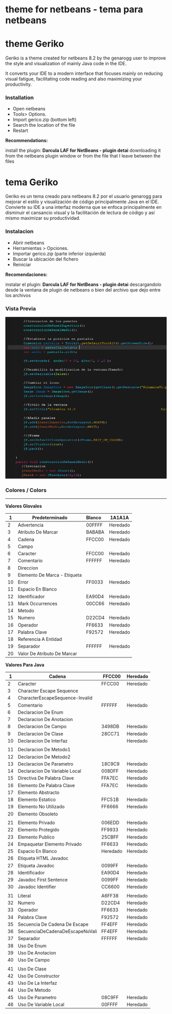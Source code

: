 # theme for netbeans - tema para netbeans

# theme Geriko
Geriko is a theme created for netbeans 8.2 by the genarogg user to improve the style and visualization of mainly Java code in the IDE.

It converts your IDE to a modern interface that focuses mainly on reducing visual fatigue, facilitating code reading and also maximizing your productivity.

### Installation
   * Open netbeans
   * Tools> Options.
   * Import gerico.zip (bottom left)
   * Search the location of the file
   *	Restart

**Recommendations:**

install the plugin: **Darcula LAF for NetBeans - plugin detai** downloading it from the netbeans plugin window or from the file that I leave between the files


# tema Geriko
Geriko es un tema creado para netbeans 8.2 por el usuario genarogg para mejorar el estilo y visualización de código principalmente Java en el IDE.
Convierte su IDE a una interfaz moderna que se enfoca principalmente en disminuir el cansancio visual y la facilitación de lectura de código y así mismo maximizar su productividad.

### Instalacion
  *	Abrir netbeans
  *	Herramientas > Opciones.
  *	Importar gerico.zip (parte inferior izquierda)
  *	Buscar la ubicación del fichero
  *	Reiniciar 

**Recomendaciones:**

instalar el plugin: **Darcula LAF for NetBeans - plugin detai** descargandolo desde la ventana de plugin de netbeans o bien del archivo que dejo entre los archivos

### Vista Previa
![theme-geriko](/img/demo.png)

### Colores / Colors

___
**Valores Glovales**

| 1    | Predeterminado               | Blanco | 1A1A1A   |
| ---- | ---------------------------- | :----- | -------- |
| 2    | Advertencia                  | 00FFFF | Heredado |
| 3    | Atributo De Marcar           | BABABA | Heredado |
| 4    | Cadena                       | FFCC00 | Heredado |
| 5    | Campo                        |        |          |
| 6    | Caracter                     | FFCC00 | Heredado |
| 7    | Comentario                   | FFFFFF | Heredado |
| 8    | Direccion                    |        |          |
| 9    | Elemento De Marca - Etiqueta |        |          |
| 10   | Error                        | FF0033 | Heredado |
| 11   | Espacio En Blanco            |        |          |
| 12   | Identificador                | EA90D4 | Heredado |
| 13   | Mark Occurrences             | 00CC66 | Heredado |
| 14   | Metodo                       |        |          |
| 15   | Numero                       | D22CD4 | Heredado |
| 16   | Operador                     | FF6633 | Heredado |
| 17   | Palabra Clave                | F92572 | Heredado |
| 18   | Referencia A Entidad         |        |          |
| 19   | Separador                    | FFFFFF | Heredado |
| 20   | Valor De Atributo De Marcar  |        |          |

**Valores Para Java**

| 1    | Cadena                          | FFCC00   | Heredado |
| ---- | ------------------------------- | -------- | -------- |
| 2    | Caracter                        | FFCC00   | Heredado |
| 3    | Character Escape Sequence       |          |          |
| 4    | CharacterEscapeSequence-Invalid |          |          |
| 5    | Comentario                      | FFFFFF   | Heredado |
| 6    | Declaracion De Enum             |          |          |
| 7    | Declaracion De Anotacion        |          |          |
| 8    | Declaracion De Campo            | 3498DB   | Heredado |
| 9    | Declaracion De Clase            | 28CC71   | Heredado |
| 10   | Declaracion De Interfaz         |          | Heredado |
|      |                                 |          |          |
| 11   | Declaracion De Metodo1          |          |          |
| 12   | Declaracion De Metodo2          |          |          |
| 13   | Declaracion De Parametro        | 18C9C9   | Heredado |
| 14   | Declaracion De Variable Local   | 008DFF   | Heredado |
| 15   | Directiva De Palabra Clave      | FFA7EC   | Heredado |
| 16   | Elemento De Palabra Clave       | FFA7EC   | Heredado |
| 17   | Elemento Abstracto              |          |          |
| 18   | Elemento Estatico               | FFC51B   | Heredado |
| 19   | Elemento No Utilizado           | FF6666   | Heredado |
| 20   | Elemento Obsoleto               |          |          |
|      |                                 |          |          |
| 21   | Elemento Privado                | 006EDD   | Heredado |
| 22   | Elemento Protegido              | FF9933   | Heredado |
| 23   | Elemento Publico                | 25CBFF   | Heredado |
| 24   | Empaquetar Elemento Privado     | FF6633   | Heredado |
| 25   | Espacio En Blanco               | Heredado | Heredado |
| 26   | Etiqueta HTML Javadoc           |          |          |
| 27   | Etiqueta Javadoc                | 0099FF   | Heredado |
| 28   | Identificador                   | EA90D4   | Heredado |
| 29   | Javadoc First Sentence          | 0099FF   | Heredado |
| 30   | Javadoc Identifier              | CC6600   | Heredado |
|      |                                 |          |          |
| 31   | Literal                         | A6FF38   | Heredado |
| 32   | Numero                          | D22CD4   | Heredado |
| 33   | Operador                        | FF6633   | Heredado |
| 34   | Palabra Clave                   | F92572   | Heredado |
| 35   | Secuencia De Cadena De Escape   | FF4EFF   | Heredado |
| 36   | SecuenciaDeCadenaDeEscapeNoVali | FF4EFF   | Heredado |
| 37   | Separador                       | FFFFFF   | Heredado |
| 38   | Uso De Enum                     |          |          |
| 39   | Uso De Anotacion                |          |          |
| 40   | Uso De Campo                    |          |          |
|      |                                 |          |          |
| 41   | Uso De Clase                    |          |          |
| 42   | Uso De Constructor              |          |          |
| 43   | Uso De La Interfaz              |          |          |
| 44   | Uso De Metodo                   |          |          |
| 45   | Uso De Parametro                | 08C9FF   | Heredado |
| 46   | Uso De Variable Local           | 00FFFF   | Heredado |

